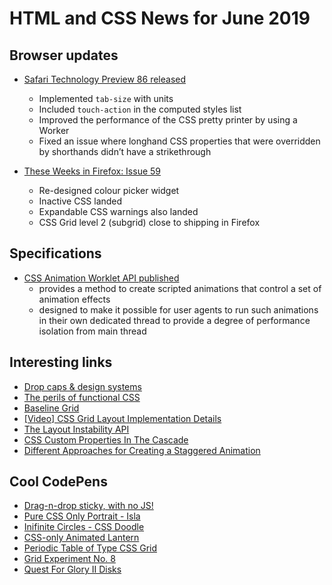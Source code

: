 # HTML and CSS News for June 2019

## Browser updates

- [Safari Technology Preview 86 released](https://developer.apple.com/safari/technology-preview/release-notes/)
    + Implemented `tab-size` with units
    + Included `touch-action` in the computed styles list
    + Improved the performance of the CSS pretty printer by using a Worker
    + Fixed an issue where longhand CSS properties that were overridden by shorthands didn’t have a strikethrough

- [These Weeks in Firefox: Issue 59](https://blog.nightly.mozilla.org/2019/06/10/these-weeks-in-firefox-issue-59-2/)
    + Re-designed colour picker widget
    + Inactive CSS landed
    + Expandable CSS warnings also landed
    + CSS Grid level 2 (subgrid) close to shipping in Firefox

## Specifications

- [CSS Animation Worklet API published](https://www.w3.org/TR/css-animation-worklet-1/)
    + provides a method to create scripted animations that control a set of animation effects
    + designed to make it possible for user agents to run such animations in their own dedicated thread to provide a degree of performance isolation from main thread

## Interesting links

- [Drop caps & design systems](https://product.voxmedia.com/2019/6/17/18524029/the-ballad-of-drop-caps-and-design-systems)
- [The perils of functional CSS](https://www.browserlondon.com/blog/2019/06/10/functional-css-perils)
- [Baseline Grid](https://observablehq.com/@gianordoli/baseline-grid)
- [[Video] CSS Grid Layout Implementation Details](https://youtu.be/C1JcKq3NzWU)
- [The Layout Instability API](https://web.dev/layout-instability-api/)
- [CSS Custom Properties In The Cascade](https://www.smashingmagazine.com/2019/07/css-custom-properties-cascade/)
- [Different Approaches for Creating a Staggered Animation](https://css-tricks.com/different-approaches-for-creating-a-staggered-animation/)

## Cool CodePens

- [Drag-n-drop sticky, with no JS!](https://codepen.io/scottkellum/details/eaXJJb)
- [Pure CSS Only Portrait - Isla](https://codepen.io/ivorjetski/details/dBYWWZ)
- [Inifinite Circles - CSS Doodle](https://codepen.io/aragakey/pen/LowQdY)
- [CSS-only Animated Lantern](https://codepen.io/7oot/pen/byPKra)
- [Periodic Table of Type CSS Grid](https://codepen.io/lindsayrusd/pen/rKyOdx)
- [Grid Experiment No. 8](https://codepen.io/julesforrest/pen/orEbPa)
- [Quest For Glory II Disks](https://codepen.io/32bitkid/pen/BgwwgG)
